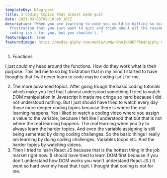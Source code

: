 ```yaml
---
templateKey: blog-post
title: 3 coding topics that almost made quit
date: 2021-03-03T09:10:40.107Z
description: "When you are learning to code you could be hitting so big
  frustration that you just want to quit and think about all the reasons why the
  coding isn't for you, but you shouldn't. "
featuredpost: true
featuredimage: https://media.giphy.com/media/LmNwrBhejkK9EFP504/giphy.mp4
---
```

1. Functions

I just could my head around the functions. How do they work what is their purpose. This led me to so big frustration that in my mind I started to have thoughts that I will never learn to code maybe coding isn't for me.

2. The more advanced topics. After going trough the basic coding tutorials which make you feel that I almost understood something I tried to watch DOM manipulation in Javascript it made me cringe so hard because I did not understood nothing. But I just should have tried to watch every day those more deeper coding topics because there is where the real learning happens. Yes I liked to watch a coding video where you assign a value to the variable, because I felt like I understood that but that is not where the real learning happens. The real learning when you try to always learn the harder topics. And even the variable assigning is still being semented by doing coding challenges. So the basic things I really am learning by doing coding challenges. Variables loops etc. And the harder topics by watching videos.
3. Then I tried to learn React JS because that is the hottest thing in the job market right now. (I should have tried to learn DOM first because if you don't understand how DOM works you won't understand React JS.) It went so hard over my head that I quit. I thought that coding is not for me.
